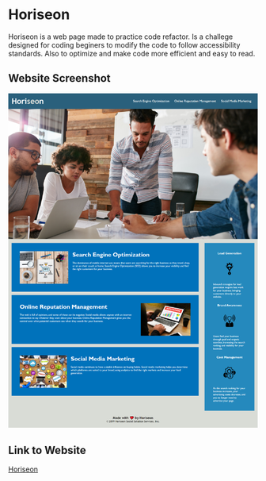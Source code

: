 # Horiseon

Horiseon is a web page made to practice code refactor. Is a challege designed for coding beginers to modify the code to follow accessibility standards. Also to optimize and make code more efficient and easy to read.

## Website Screenshot

![image](./assets/images/screencapture-horiseon.png)


## Link to Website
[Horiseon](https://hbbc248.github.io/Horiseon/)